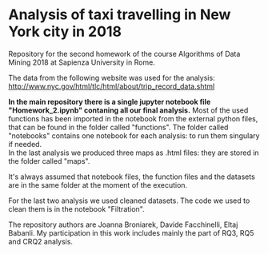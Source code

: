 # Analysis of taxi travelling in New York city in 2018

Repository for the second homework of the course Algorithms of Data Mining 2018 at Sapienza University in Rome.

The data from the following website was used for the analysis:
http://www.nyc.gov/html/tlc/html/about/trip_record_data.shtml 

**In the main repository there is a single jupyter notebook file "Homework_2.ipynb" contaning all our final analysis.** Most of the used functions has been imported in the notebook from the external python files, that can be found in the folder called "functions". The folder called "notebooks" contains one notebook for each analysis: to run them singulary if needed.<br/>In the last analysis we produced three maps as .html files: they are stored in the folder called "maps".

It's always assumed that notebook files, the function files and the datasets are in the same folder at the moment of the execution.

For the last two analysis we used cleaned datasets. The code we used to clean them is in the notebook "Filtration".

The repository authors are Joanna Broniarek, Davide Facchinelli, Eltaj Babanli. My participation in this work includes mainly the part of RQ3, RQ5 and CRQ2 analysis.
